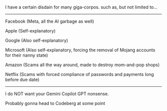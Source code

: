I have a certain disdain for many giga-corpos. such as, but not limited to... 
___

Facebook (Meta, all the AI garbage as well)

Apple (Self-explanatory)

Google (Also self-explanatory)

Microsoft (Also self-explanatory, forcing the removal of Mojang accounts for their nanny state)

Amazon (Scams all the way around, made to destroy mom-and-pop shops)

Netflix (Scams with forced compliance of passwords and payments long before due date)

___

I do NOT want your Gemini Copilot GPT nonsense.

Probably gonna head to Codeberg at some point

<!---
Saiyaken-PHOENIX/Saiyaken-PHOENIX is a ✨ special ✨ repository because its `README.md` (this file) appears on your GitHub profile.
You can click the Preview link to take a look at your changes.
--->
